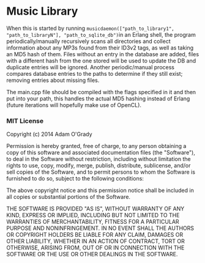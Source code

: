 # Music Library

When this is started by running `musicdaemon(["path_to_library1", "path_to_libraryN"], "path_to_sqlite_db")`in an Erlang shell, the program periodically/manually recursively scans all directories and collect information about any MP3s found from their ID3v2 tags, as well as taking an MD5 hash of them. Files without an entry in the database are added, files with a different hash from the one stored will be used to update the DB and duplicate entries will be ignored. Another periodic/manual process compares database entries to the paths to determine if they still exist; removing entries about missing files.

The main.cpp file should be compiled with the flags specified in it and then put into your path, this handles the actual MD5 hashing instead of Erlang (future iterations will hopefully make use of OpenCL).

### MIT License
Copyright (c) 2014 Adam O'Grady

Permission is hereby granted, free of charge, to any person obtaining a copy
of this software and associated documentation files (the "Software"), to deal
in the Software without restriction, including without limitation the rights
to use, copy, modify, merge, publish, distribute, sublicense, and/or sell
copies of the Software, and to permit persons to whom the Software is
furnished to do so, subject to the following conditions:

The above copyright notice and this permission notice shall be included in
all copies or substantial portions of the Software.

THE SOFTWARE IS PROVIDED "AS IS", WITHOUT WARRANTY OF ANY KIND, EXPRESS OR
IMPLIED, INCLUDING BUT NOT LIMITED TO THE WARRANTIES OF MERCHANTABILITY,
FITNESS FOR A PARTICULAR PURPOSE AND NONINFRINGEMENT. IN NO EVENT SHALL THE
AUTHORS OR COPYRIGHT HOLDERS BE LIABLE FOR ANY CLAIM, DAMAGES OR OTHER
LIABILITY, WHETHER IN AN ACTION OF CONTRACT, TORT OR OTHERWISE, ARISING FROM,
OUT OF OR IN CONNECTION WITH THE SOFTWARE OR THE USE OR OTHER DEALINGS IN
THE SOFTWARE.